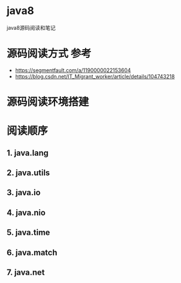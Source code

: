 # java8
java8源码阅读和笔记
# 源码阅读方式 参考 
* https://segmentfault.com/a/1190000022153604
* https://blog.csdn.net/IT_Migrant_worker/article/details/104743218
# 源码阅读环境搭建
# 阅读顺序
## 1. java.lang
## 2. java.utils
## 3. java.io
## 4. java.nio
## 5. java.time
## 6. java.match
## 7. java.net
